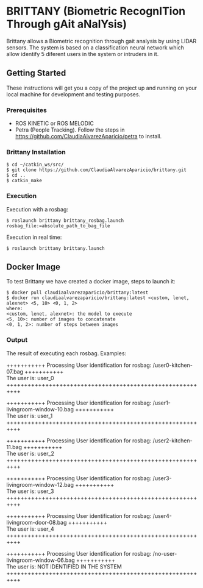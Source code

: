 # BRITTANY (Biometric RecognITion Through gAit aNalYsis)

Brittany allows a Biometric recognition through gait analysis by using LIDAR sensors. The system is based on a classification neural network which allow identify 5 diferent users in the system or intruders in it.

## Getting Started

These instructions will get you a copy of the project up and running on your local machine for development and testing purposes.

### Prerequisites

* ROS KINETIC or ROS MELODIC
* Petra (People Tracking). Follow the steps in https://github.com/ClaudiaAlvarezAparicio/petra to install.


### Brittany Installation

```
$ cd ~/catkin_ws/src/  
$ git clone https://github.com/ClaudiaAlvarezAparicio/brittany.git
$ cd ..  
$ catkin_make  
```

### Execution

Execution with a rosbag:

```
$ roslaunch brittany brittany_rosbag.launch rosbag_file:=absolute_path_to_bag_file
```

Execution in real time:

```
$ roslaunch brittany brittany.launch
```

## Docker Image   
To test Brittany we have created a docker image, steps to launch it:  
```
$ docker pull claudiaalvarezaparicio/brittany:latest  
$ docker run claudiaalvarezaparicio/brittany:latest <custom, lenet, alexnet> <5, 10> <0, 1, 2>  
where:
<custom, lenet, alexnet>: the model to execute
<5, 10>: number of images to concatenate
<0, 1, 2>: number of steps between images   
```  

### Output 
The result of executing each rosbag. Examples:  

+++++++++++ Processing User identification for rosbag: /user0-kitchen-07.bag +++++++++++  
The user is: user_0  
++++++++++++++++++++++++++++++++++++++++++++++++++++++++++  

+++++++++++ Processing User identification for rosbag: /user1-livingroom-window-10.bag +++++++++++  
The user is: user_1  
++++++++++++++++++++++++++++++++++++++++++++++++++++++++++  

+++++++++++ Processing User identification for rosbag: /user2-kitchen-11.bag +++++++++++   
The user is: user_2  
++++++++++++++++++++++++++++++++++++++++++++++++++++++++++  

+++++++++++ Processing User identification for rosbag: /user3-livingroom-window-12.bag +++++++++++  
The user is: user_3  
++++++++++++++++++++++++++++++++++++++++++++++++++++++++++  

+++++++++++ Processing User identification for rosbag: /user4-livingroom-door-08.bag +++++++++++  
The user is: user_4  
++++++++++++++++++++++++++++++++++++++++++++++++++++++++++  

+++++++++++ Processing User identification for rosbag: /no-user-livingroom-window-06.bag +++++++++++  
The user is: NOT IDENTIFIED IN THE SYSTEM  
++++++++++++++++++++++++++++++++++++++++++++++++++++++++++ 
